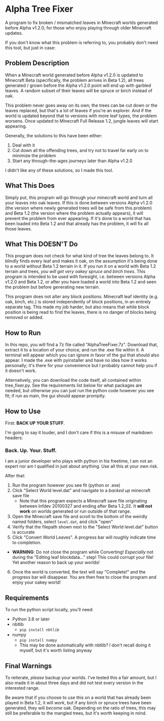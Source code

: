 # Alpha Tree Fixer

A program to fix broken / mismatched leaves in Minecraft worlds generated before Alpha v1.2.0, for those who enjoy playing through older Minecraft updates.

If you don't know what this problem is referring to, you probably don't need this tool, but just in case:

## Problem Description

When a Minecraft world generated before Alpha v1.2.0 is updated to Minecraft Beta (specifically, the problem arrives in Beta 1.2), all trees generated / grown before the Alpha v1.2.0 point will end up with garbled leaves. A random subset of their leaves will be spruce or birch instead of oak.

This problem never goes away on its own; the trees can be cut down or the leaves replaced, but that's a lot of leaves if you're an explorer. And if the world is updated beyond that to versions with more leaf types, the problem worsens. Once updated to Minecraft Full Release 1.2, jungle leaves will start appearing.


Generally, the solutions to this have been either:

1. Deal with it
2. Cut down all the offending trees, and try not to travel far early on to minimize the problem
3. Start any through-the-ages journeys later than Alpha v1.2.0

I didn't like any of these solutions, so I made this tool.

## What This Does

Simply put, this program will go through your minecraft world and turn all your leaves into oak leaves. If this is done between versions Alpha v1.2.0 (the version where newly generated trees will be safe from this problem) and Beta 1.2 (the version where the problem actually appears), it will prevent the problem from ever appearing. If it's done to a world that has been loaded into Beta 1.2 and that already has the problem, it will fix all those leaves.

## What This DOESN'T Do

This program does not check for what kind of tree the leaves belong to. It blindly finds every leaf and makes it oak, on the assumption it's being done to a world without Beta 1.2 terrain in it. If you run it on a world with Beta 1.2 terrain and trees, *you will get very oakey spruce and birch trees*. This program is intended to be used with foresight, i.e. between versions Alpha v1.2.0 and Beta 1.2, or after you have loaded a world into Beta 1.2 and seen the problem but before generating new terrain.

This program does not alter any block positions. Minecraft leaf identity (e.g. oak, birch, etc.) is stored independently of block positions, in an entirely separate tag. This made my job harder, but also means that while block position is being read to find the leaves, there is no danger of blocks being removed or added. 

## How to Run

In this repo, you will find a 7z file called "AlphaTreeFixer.7z". Download that, extract it to a location of your choice, and run the .exe file within it. A terminal will appear which you can ignore in favor of the gui that should also appear. I made the .exe with pyinstaller and have no idea how it works personally; it's there for your convenience but I probably cannot help you if it doesn't work.

Alternatively, you can download the code itself, all contained within tree_fixer.py. See the requirements list below for what packages are needed, but otherwise you can just run the python code however you see fit; if run as main, the gui should appear promptly.

## How to Use

First: **BACK UP YOUR STUFF**.

I'm going to say it louder, and I don't care if this is a misuse of markdown headers:

### Back. Up. Your. Stuff.

I am a junior developer who plays with python in his freetime, I am not an expert nor am I qualified in just about anything. Use all this at your own risk.

After that:

1. Run the program however you see fit (python or .exe)
2. Click "Select World level.dat" and navigate to a *backed up* minecraft save file
    - Note that this program expects a Minecraft save file originating between Infdev 20100327 and ending after Beta 1.2_02. It **will not work** on worlds generated or run outside of that range.
3. Open the Minecraft save file and scroll to the bottom of the weirdly named folders, select `level.dat`, and click "open"
4. Verify that the filepath shown next to the "Select World level.dat" button is accurate
5. Click "Convert World Leaves". A progress bar will roughly indicate time to completion.
  - **WARNING**: Do not close the program while Converting! *Especially* not during the "Editing leaf blockdata..." step! This could corrupt your file! Yet another reason to back up your worlds!
6. Once the world is converted, the text will say "Complete!" and the progress bar will disappear. You are then free to close the program and enjoy your oakey world!

## Requirements
To run the python script locally, you'll need:
- Python 3.8 or later
- nbtlib 
  - `pip install nbtlib`
- numpy
  - `pip install numpy`
  - This may be done automatically with nbtlib? I don't recall doing it myself, but it's worth listing anyway

## Final Warnings
To reiterate, *please* backup your worlds. I've tested this a fair amount, but I also made it in about three days and did not test every version in the interested range. 

Be aware that if you choose to use this on a world that has already been played in Beta 1.2, it will *work*, but if any birch or spruce trees have been generated, they will *become* oak. Depending on the ratio of trees, this may still be preferable to the mangled trees, but it's worth keeping in mind.